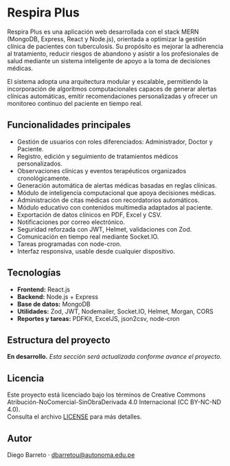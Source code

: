 # Respira Plus

Respira Plus es una aplicación web desarrollada con el stack MERN (MongoDB, Express, React y Node.js), orientada a optimizar la gestión clínica de pacientes con tuberculosis. Su propósito es mejorar la adherencia al tratamiento, reducir riesgos de abandono y asistir a los profesionales de salud mediante un sistema inteligente de apoyo a la toma de decisiones médicas.

El sistema adopta una arquitectura modular y escalable, permitiendo la incorporación de algoritmos computacionales capaces de generar alertas clínicas automáticas, emitir recomendaciones personalizadas y ofrecer un monitoreo continuo del paciente en tiempo real.

## Funcionalidades principales

- Gestión de usuarios con roles diferenciados: Administrador, Doctor y Paciente.
- Registro, edición y seguimiento de tratamientos médicos personalizados.
- Observaciones clínicas y eventos terapéuticos organizados cronológicamente.
- Generación automática de alertas médicas basadas en reglas clínicas.
- Módulo de inteligencia computacional que apoya decisiones médicas.
- Administración de citas médicas con recordatorios automáticos.
- Módulo educativo con contenidos multimedia adaptados al paciente.
- Exportación de datos clínicos en PDF, Excel y CSV.
- Notificaciones por correo electrónico.
- Seguridad reforzada con JWT, Helmet, validaciones con Zod.
- Comunicación en tiempo real mediante Socket.IO.
- Tareas programadas con node-cron.
- Interfaz responsiva, usable desde cualquier dispositivo.

## Tecnologías

- **Frontend:** React.js
- **Backend:** Node.js + Express
- **Base de datos:** MongoDB
- **Utilidades:** Zod, JWT, Nodemailer, Socket.IO, Helmet, Morgan, CORS
- **Reportes y tareas:** PDFKit, ExcelJS, json2csv, node-cron

## Estructura del proyecto

**En desarrollo.** *Esta sección será actualizada conforme avance el proyecto.*

## Licencia

Este proyecto está licenciado bajo los términos de Creative Commons Atribución-NoComercial-SinObraDerivada 4.0 Internacional (CC BY-NC-ND 4.0).  
Consulta el archivo [LICENSE](./LICENSE) para más detalles.

## Autor

Diego Barreto · dbarretou@autonoma.edu.pe
